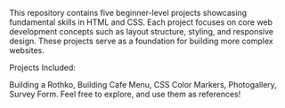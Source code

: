 This repository contains five beginner-level projects showcasing fundamental skills in HTML and CSS. Each project focuses on core web development concepts such as layout structure, styling, and responsive design. These projects serve as a foundation for building more complex websites.

Projects Included:

Building a Rothko,
Building Cafe Menu,
CSS Color Markers,
Photogallery,
Survey Form.
Feel free to explore, and use them as references!
